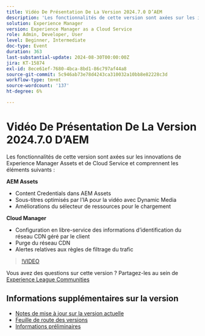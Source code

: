 ```yaml
---
title: Vidéo De Présentation De La Version 2024.7.0 D’AEM
description: 'Les fonctionnalités de cette version sont axées sur les innovations de Experience Manager Assets et de Cloud Service et comprennent les éléments suivants : AEM Assets:Content Credentials dans les légendes AEM Assets​AI optimisées pour la vidéo avec les améliorations du sélecteur de ressources Dynamic Media pour le chargement​ ​Cloud Manager:configuration en libre-service des informations d’identification de réseau CDN gérées par le client​Purge du réseau CDN​alertes des règles de filtrage de trafic​'
solution: Experience Manager
version: Experience Manager as a Cloud Service
role: Admin, Developer, User
level: Beginner, Intermediate
doc-type: Event
duration: 363
last-substantial-update: 2024-08-30T00:00:00Z
jira: KT-15874
exl-id: 8ece61ef-7680-4bca-8bd1-86c797af44a8
source-git-commit: 5c946ab73e78d4243ca310032a10bb8e82228c3d
workflow-type: tm+mt
source-wordcount: '137'
ht-degree: 6%

---
```


# Vidéo De Présentation De La Version 2024.7.0 D’AEM

Les fonctionnalités de cette version sont axées sur les innovations de Experience Manager Assets et de Cloud Service et comprennent les éléments suivants :

**AEM Assets**

* Content Credentials dans AEM Assets&#x200B;
* Sous-titres optimisés par l’IA pour la vidéo avec Dynamic Media&#x200B;
* Améliorations du sélecteur de ressources pour le chargement &#x200B;

**Cloud Manager**

* Configuration en libre-service des informations d’identification du réseau CDN géré par le client&#x200B;
* Purge du réseau CDN &#x200B;
* Alertes relatives aux règles de filtrage du trafic &#x200B;

>[!VIDEO](https://video.tv.adobe.com/v/3431707/?learn=on)


Vous avez des questions sur cette version ?  Partagez-les au sein de [Experience League Communities](https://adobe.ly/3X9WQfF)

## Informations supplémentaires sur la version

* [Notes de mise à jour sur la version actuelle](https://experienceleague.adobe.com/docs/experience-manager-cloud-service/content/release-notes/home.html?lang=fr)
* [Feuille de route des versions](https://experienceleague.adobe.com/docs/experience-manager-release-information/aem-release-updates/update-releases-roadmap.html?lang=fr)
* [Informations préliminaires](https://experienceleague.adobe.com/docs/experience-manager-cloud-service/content/release-notes/prerelease.html)
